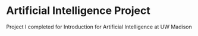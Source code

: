 # Artificial Intelligence Project
Project I completed for Introduction for Artificial Intelligence at UW Madison
